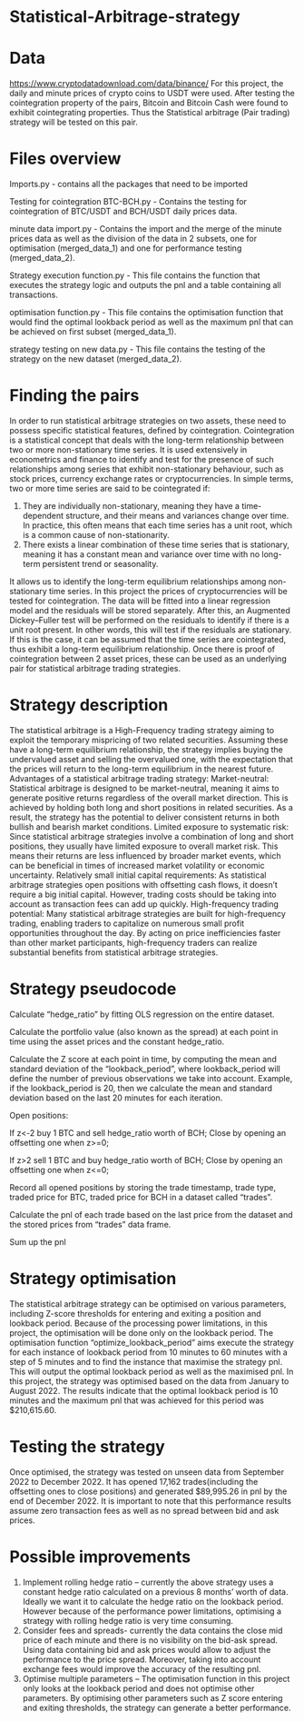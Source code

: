 # Statistical-Arbitrage-strategy

# Data
https://www.cryptodatadownload.com/data/binance/
For this project, the daily and minute prices of crypto coins to USDT were used. After testing the cointegration property of the pairs, Bitcoin and Bitcoin Cash were found to exhibit cointegrating properties. Thus the Statistical arbitrage (Pair trading) strategy will be tested on this pair.

# Files overview
Imports.py - contains all the packages that need to be imported

Testing for cointegration BTC-BCH.py - Contains the testing for cointegration of BTC/USDT and BCH/USDT daily prices data.

minute data import.py - Contains the import and the merge of the minute prices data as well as the division of the data in 2 subsets, one for optimisation (merged_data_1) and one for performance testing (merged_data_2).

Strategy execution function.py - This file contains the function that executes the strategy logic and outputs the pnl and a table containing all transactions.

optimisation function.py - This file contains the optimisation function that would find the optimal lookback period as well as the maximum pnl that can be achieved on first subset (merged_data_1).

strategy testing on new data.py - This file contains the testing of the strategy on the new dataset (merged_data_2).


# Finding the pairs
In order to run statistical arbitrage strategies on two assets, these need to possess specific statistical features, defined by cointegration. 
Cointegration is a statistical concept that deals with the long-term relationship between two or more non-stationary time series. It is used extensively in econometrics and finance to identify and test for the presence of such relationships among series that exhibit non-stationary behaviour, such as stock prices, currency exchange rates or cryptocurrencies. 
In simple terms, two or more time series are said to be cointegrated if:
1.	They are individually non-stationary, meaning they have a time-dependent structure, and their means and variances change over time. In practice, this often means that each time series has a unit root, which is a common cause of non-stationarity.
2.	There exists a linear combination of these time series that is stationary, meaning it has a constant mean and variance over time with no long-term persistent trend or seasonality.

It allows us to identify the long-term equilibrium relationships among non-stationary time series. 
In this project the prices of cryptocurrencies will be tested for cointegration. The data will be fitted into a linear regression model and the residuals will be stored separately. After this, an Augmented Dickey–Fuller test will be performed on the residuals to identify if there is a unit root present. In other words, this will test if the residuals are stationary. If this is the case, it can be assumed that the time series are cointegrated, thus exhibit a long-term equilibrium relationship.
Once there is proof of cointegration between 2 asset prices, these can be used as an underlying pair for statistical arbitrage trading strategies.

# Strategy description 

The statistical arbitrage is a High-Frequency trading strategy aiming to exploit the temporary mispricing of two related securities. Assuming these have a long-term equilibrium relationship, the strategy implies buying the undervalued asset and selling the overvalued one, with the expectation that the prices will return to the long-term equilibrium in the nearest future. 
Advantages of a statistical arbitrage trading strategy:
Market-neutral: Statistical arbitrage is designed to be market-neutral, meaning it aims to generate positive returns regardless of the overall market direction. This is achieved by holding both long and short positions in related securities. As a result, the strategy has the potential to deliver consistent returns in both bullish and bearish market conditions.
Limited exposure to systematic risk: Since statistical arbitrage strategies involve a combination of long and short positions, they usually have limited exposure to overall market risk. This means their returns are less influenced by broader market events, which can be beneficial in times of increased market volatility or economic uncertainty.
Relatively small initial capital requirements: As statistical arbitrage strategies open positions with offsetting cash flows, it doesn’t require a big initial capital. However, trading costs should be taking into account as transaction fees can add up quickly.
High-frequency trading potential: Many statistical arbitrage strategies are built for high-frequency trading, enabling traders to capitalize on numerous small profit opportunities throughout the day. By acting on price inefficiencies faster than other market participants, high-frequency traders can realize substantial benefits from statistical arbitrage strategies.

# Strategy pseudocode

Calculate “hedge_ratio” by fitting OLS regression on the entire dataset.

Calculate the portfolio value (also known as the spread) at each point in time using the asset prices and the constant hedge_ratio.

Calculate the Z score at each point in time, by computing the mean and standard deviation of the “lookback_period”, where lookback_period will define the number of previous observations we take into account. Example, if the lookback_period is 20, then we calculate the mean and standard deviation based on the last 20 minutes for each iteration.

Open positions:

If z<-2 buy 1 BTC and sell hedge_ratio worth of BCH;
	Close by opening an offsetting one when z>=0;
	
If z>2 sell 1 BTC and buy hedge_ratio worth of BCH;
	Close by opening an offsetting one when z<=0;

Record all opened positions by storing the trade timestamp, trade type, traded price for BTC, traded price for BCH in a dataset called “trades”.

Calculate the pnl of each trade based on the last price from the dataset and the stored prices from “trades” data frame.

Sum up the pnl

# Strategy optimisation

The statistical arbitrage strategy can be optimised on various parameters, including Z-score thresholds for entering and exiting a position and lookback period. Because of the processing power limitations, in this project, the optimisation will be done only on the lookback period. The optimisation function “optimize_lookback_period” aims execute the strategy for each instance of lookback period from 10 minutes to 60 minutes with a step of 5 minutes and to find the instance that maximise the strategy pnl. This will output the optimal lookback period as well as the maximised pnl.
In this project, the strategy was optimised based on the data from January to August 2022. The results indicate that the optimal lookback period is 10 minutes and the maximum pnl that was achieved for this period was $210,615.60.

# Testing the strategy
 
Once optimised, the strategy was tested on unseen data from September 2022 to December 2022. It has opened 17,162 trades(including the offsetting ones to close positions) and generated $89,995.26 in pnl by the end of December 2022. 
It is important to note that this performance results assume zero transaction fees as well as no spread between bid and ask prices. 

# Possible improvements

1.	Implement rolling hedge ratio – currently the above strategy uses a constant hedge ratio calculated on a previous 8 months’ worth of data. Ideally we want it to calculate the hedge ratio on the lookback period. However because of the performance power limitations, optimising a strategy with rolling hedge ratio is very time consuming.
2.	Consider fees and spreads- currently the data contains the close mid price of each minute and there is no visibility on the bid-ask spread. Using data containing bid and ask prices would allow to adjust the performance to the price spread. Moreover, taking into account exchange fees would improve the accuracy of the resulting pnl.
3.	Optimise multiple parameters – The optimisation function in this project only looks at the lookback period and does not optimise other parameters. By optimising other parameters such as Z score entering and exiting thresholds, the strategy can generate a better performance. 





